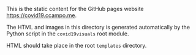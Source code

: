 This is the static content for the GitHub pages website https://covid19.ccampo.me.

The HTML and images in this directory is generated automatically by the Python 
script in the `covid19visuals` root module.

HTML should take place in the root `templates` directory.
